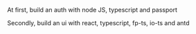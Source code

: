 At first, build an auth with node JS, typescript and passport

Secondly, build an ui with react, typescript, fp-ts, io-ts and antd